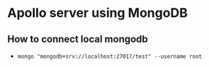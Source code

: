 # Apollo server using MongoDB

## How to connect local mongodb

- `mongo "mongodb+srv://localhost:27017/test" --username root`
